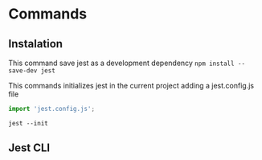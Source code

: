 # Commands

## Instalation

This command save jest as a development dependency
`npm install --save-dev jest`

This commands initializes jest in the current project adding a jest.config.js file
```js
import 'jest.config.js';
```

`jest --init`

## Jest CLI

